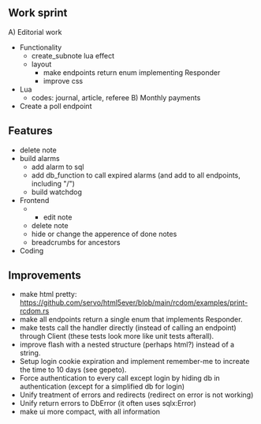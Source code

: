 Work sprint
-----------

A) Editorial work
  - Functionality
    - create_subnote lua effect
    - layout
      - make endpoints return enum implementing Responder
      - improve css
  - Lua
    - codes: journal, article, referee
B) Monthly payments
  - Create a poll endpoint

Features
--------

  - delete note
  - build alarms
    - add alarm to sql
    - add db_function to call expired alarms (and add to all endpoints, including "/")
    - build watchdog
- Frontend
  - * edit note
  - delete note
  - hide or change the apperence of done notes
  - breadcrumbs for ancestors
- Coding

Improvements
------------

- make html pretty: https://github.com/servo/html5ever/blob/main/rcdom/examples/print-rcdom.rs
- make all endpoints return a single enum that implements Responder.
- make tests call the handler directly (instead of calling an endpoint) through Client (these tests look more like unit tests afterall).
- improve flash with a nested structure (perhaps html?) instead of a string.
- Setup login cookie expiration and implement remember-me to increate the time to 10 days (see gepeto).
- Force authentication to every call except login by hiding db in authentication (except for a simplified db for login)
- Unify treatment of errors and redirects (redirect on error is not working)
- Unify return errors to DbError (it often uses sqlx:Error)
- make ui more compact, with all information
